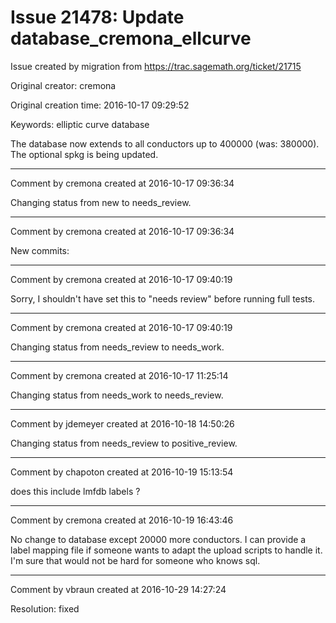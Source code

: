 # Issue 21478: Update database_cremona_ellcurve

Issue created by migration from https://trac.sagemath.org/ticket/21715

Original creator: cremona

Original creation time: 2016-10-17 09:29:52

Keywords: elliptic curve database

The database now extends to all conductors up to 400000 (was: 380000).  The optional spkg is being updated.


---

Comment by cremona created at 2016-10-17 09:36:34

Changing status from new to needs_review.


---

Comment by cremona created at 2016-10-17 09:36:34

New commits:


---

Comment by cremona created at 2016-10-17 09:40:19

Sorry, I shouldn't have set this to "needs review" before running full tests.


---

Comment by cremona created at 2016-10-17 09:40:19

Changing status from needs_review to needs_work.


---

Comment by cremona created at 2016-10-17 11:25:14

Changing status from needs_work to needs_review.


---

Comment by jdemeyer created at 2016-10-18 14:50:26

Changing status from needs_review to positive_review.


---

Comment by chapoton created at 2016-10-19 15:13:54

does this include lmfdb labels ?


---

Comment by cremona created at 2016-10-19 16:43:46

No change to database except 20000 more conductors.
I can provide a label mapping file if someone wants to adapt the upload scripts to handle it.  I'm sure that would not be hard for someone who knows sql.


---

Comment by vbraun created at 2016-10-29 14:27:24

Resolution: fixed

